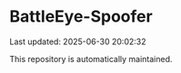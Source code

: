 # BattleEye-Spoofer

Last updated: 2025-06-30 20:02:32

This repository is automatically maintained.
